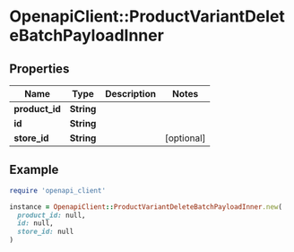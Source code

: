 # OpenapiClient::ProductVariantDeleteBatchPayloadInner

## Properties

| Name | Type | Description | Notes |
| ---- | ---- | ----------- | ----- |
| **product_id** | **String** |  |  |
| **id** | **String** |  |  |
| **store_id** | **String** |  | [optional] |

## Example

```ruby
require 'openapi_client'

instance = OpenapiClient::ProductVariantDeleteBatchPayloadInner.new(
  product_id: null,
  id: null,
  store_id: null
)
```


